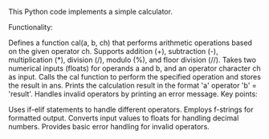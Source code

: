 This Python code implements a simple calculator.

Functionality:

Defines a function cal(a, b, ch) that performs arithmetic operations based on the given operator ch.
Supports addition (+), subtraction (-), multiplication (*), division (/), modulo (%), and floor division (//).
Takes two numerical inputs (floats) for operands a and b, and an operator character ch as input.
Calls the cal function to perform the specified operation and stores the result in ans.
Prints the calculation result in the format 'a' operator 'b' = 'result'.
Handles invalid operators by printing an error message.
Key points:

Uses if-elif statements to handle different operators.
Employs f-strings for formatted output.
Converts input values to floats for handling decimal numbers.
Provides basic error handling for invalid operators.
